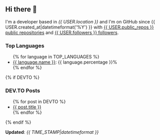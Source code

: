 <h2>Hi there 👋</h2>

<!-- This is just the base template, feel free to change it. -->

<p>
    I'm a developer based in <i>{{ USER.location }}</i>
    and I'm on GitHub since {{ USER.created_at|datetimeformat('%Y') }}
    with <a href="https://github.com/{{ USER.login|urlencode }}?tab=repositories">{{ USER.public_repos }} public repositories</a>
    and <a href="https://github.com/{{ USER.login|urlencode }}?tab=followers">{{ USER.followers }} followers</a>.
</p>

<h3>Top Languages</h3>

<ul>
{% for language in TOP_LANGUAGES %}
    <li><a href="https://github.com/search?q=user%3A{{ USER.login|urlencode }}&l={{ language.name|urlencode }}">{{ language.name }}</a>: {{ language.percentage }}%</li>
{% endfor %}
</ul>

{% if DEVTO %}
<h3>DEV.TO Posts</h3>

<ul>
{% for post in DEVTO %}
    <li><a href="{{ post.url }}">{{ post.title }}</a></li>
{% endfor %}
</ul>
{% endif %}

<p><strong>Updated</strong>: <i>{{ TIME_STAMP|datetimeformat }}</i></p>
